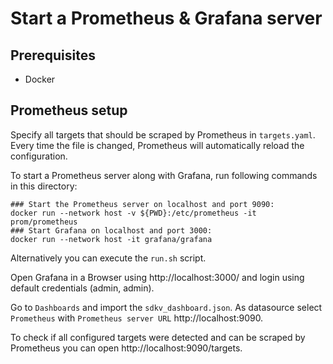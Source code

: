 # Start a Prometheus & Grafana server
## Prerequisites
- Docker
## Prometheus setup
Specify all targets that should be scraped by Prometheus in `targets.yaml`.
Every time the file is changed, Prometheus will automatically reload the configuration.

To start a Prometheus server along with Grafana, run following commands in this directory:
```
### Start the Prometheus server on localhost and port 9090:
docker run --network host -v ${PWD}:/etc/prometheus -it prom/prometheus
### Start Grafana on localhost and port 3000:
docker run --network host -it grafana/grafana
```
Alternatively you can execute the `run.sh` script.

Open Grafana in a Browser using http://localhost:3000/ and login using default credentials (admin, admin).

Go to `Dashboards` and import the `sdkv_dashboard.json`. As datasource select `Prometheus` with `Prometheus server URL` http://localhost:9090.

To check if all configured targets were detected and can be scraped by Prometheus you can open http://localhost:9090/targets. 